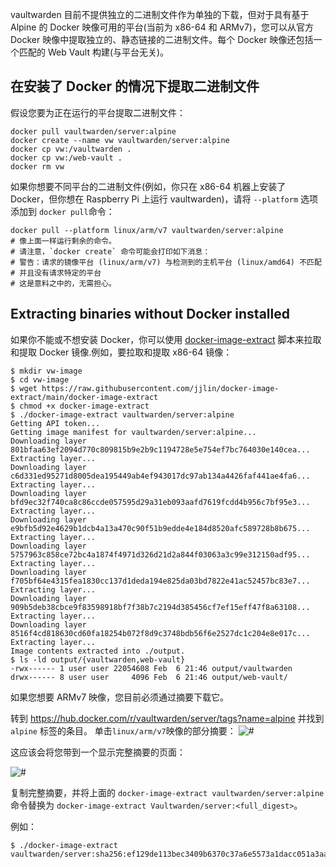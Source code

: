 vaultwarden 目前不提供独立的二进制文件作为单独的下载，但对于具有基于 Alpine 的 Docker 映像可用的平台(当前为 x86-64 和 ARMv7)，您可以从官方 Docker 映像中提取独立的、静态链接的二进制文件。每个 Docker 映像还包括一个匹配的 Web Vault 构建(与平台无关)。

## 在安装了 Docker 的情况下提取二进制文件

假设您要为正在运行的平台提取二进制文件：
```
docker pull vaultwarden/server:alpine
docker create --name vw vaultwarden/server:alpine
docker cp vw:/vaultwarden .
docker cp vw:/web-vault .
docker rm vw
```

如果你想要不同平台的二进制文件(例如，你只在 x86-64 机器上安装了 Docker，但你想在 Raspberry Pi 上运行 vaultwarden)，请将 `--platform` 选项添加到 `docker pull`命令：
```
docker pull --platform linux/arm/v7 vaultwarden/server:alpine
# 像上面一样运行剩余的命令。
# 请注意，`docker create` 命令可能会打印如下消息：
# 警告：请求的镜像平台 (linux/arm/v7) 与检测到的主机平台 (linux/amd64) 不匹配
# 并且没有请求特定的平台
# 这是意料之中的，无需担心。
```

## Extracting binaries without Docker installed

如果你不能或不想安装 Docker，你可以使用 [docker-image-extract](https://github.com/jjlin/docker-image-extract) 脚本来拉取和提取 Docker 镜像.例如，要拉取和提取 x86-64 镜像：
```
$ mkdir vw-image
$ cd vw-image
$ wget https://raw.githubusercontent.com/jjlin/docker-image-extract/main/docker-image-extract
$ chmod +x docker-image-extract
$ ./docker-image-extract vaultwarden/server:alpine
Getting API token...
Getting image manifest for vaultwarden/server:alpine...
Downloading layer 801bfaa63ef2094d770c809815b9e2b9c1194728e5e754ef7bc764030e140cea...
Extracting layer...
Downloading layer c6d331ed95271d8005dea195449ab4ef943017dc97ab134a4426faf441ae4fa6...
Extracting layer...
Downloading layer bfd9ec32f740ca8c86ccde057595d29a31eb093aafd7619fcdd4b956c7bf95e3...
Extracting layer...
Downloading layer e9bfb5d92e4629b1dcb4a13a470c90f51b9edde4e184d8520afc589728b8b675...
Extracting layer...
Downloading layer 5757963c858ce72bc4a1874f4971d326d21d2a844f03063a3c99e312150adf95...
Extracting layer...
Downloading layer f705bf64e4315fea1830cc137d1deda194e825da03bd7822e41ac52457bc83e7...
Extracting layer...
Downloading layer 909b5deb38cbce9f83598918bf7f38b7c2194d385456cf7ef15eff47f8a63108...
Extracting layer...
Downloading layer 8516f4cd818630cd60fa18254b072f8d9c3748bdb56f6e2527dc1c204e8e017c...
Extracting layer...
Image contents extracted into ./output.
$ ls -ld output/{vaultwarden,web-vault}
-rwx------ 1 user user 22054608 Feb  6 21:46 output/vaultwarden
drwx------ 8 user user     4096 Feb  6 21:46 output/web-vault/
```

如果您想要 ARMv7 映像，您目前必须通过摘要下载它。

转到 https://hub.docker.com/r/vaultwarden/server/tags?name=alpine 并找到 `alpine` 标签的条目。
单击`linux/arm/v7`映像的部分摘要：
![#](https://cdn.jsdelivr.net/gh/Smart-Chou/webphoto@latest/note/Hsz8vJ4.png)

这应该会将您带到一个显示完整摘要的页面：

![#](https://cdn.jsdelivr.net/gh/Smart-Chou/webphoto@latest/note/T5WdwtS.png)

复制完整摘要，并将上面的 `docker-image-extract vaultwarden/server:alpine` 命令替换为
`docker-image-extract Vaultwarden/server:<full_digest>`。

例如：

```
$ ./docker-image-extract vaultwarden/server:sha256:ef129de113bec3409b6370c37a6e5573a1dacc051a3aae2a8a3339323ae63623
```
